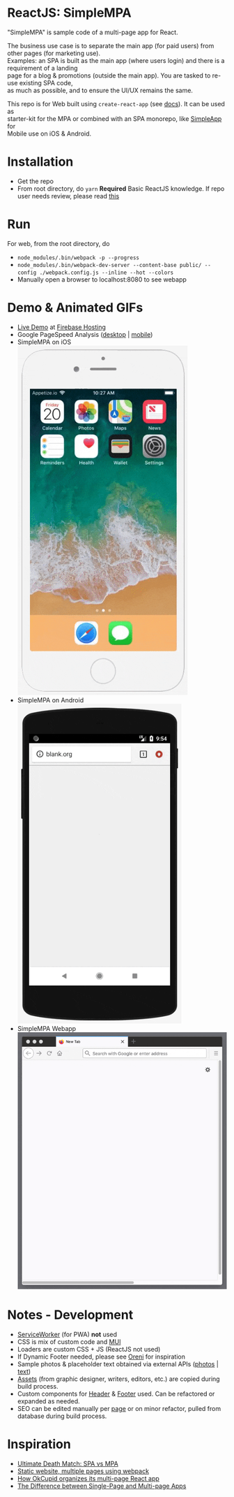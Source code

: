 ReactJS: SimpleMPA
=================
"SimpleMPA" is sample code of a multi-page app for React.

The business use case is to separate the main app (for paid users) from other pages (for marketing use).   
Examples: an SPA is built as the main app (where users login) and there is a requirement of a landing    
page for a blog & promotions (outside the main app). You are tasked to re-use existing SPA code,   
as much as possible, and to ensure the UI/UX remains the same.

This repo is for Web built using ```create-react-app``` (see [docs](https://reactjs.org/docs/create-a-new-react-app.html#create-react-app)). It can be used as     
starter-kit for the MPA or combined with an SPA monorepo, like [SimpleApp](https://github.com/ottograjeda/public_ticket.528) for   
Mobile use on iOS & Android.


Installation
============
*  Get the repo
* From root directory, do ```yarn```
**Required** Basic ReactJS knowledge. If repo user needs review, please read [this](https://www.taniarascia.com/getting-started-with-react/) 

Run
===

For web, from the root directory, do

* ```node_modules/.bin/webpack -p --progress```
* ```node_modules/.bin/webpack-dev-server --content-base public/ --config ./webpack.config.js --inline --hot --colors```
* Manually open a browser to localhost:8080 to see webapp 

Demo & Animated GIFs
===========
* [Live Demo](https://t-538-react.web.app/) at [Firebase Hosting](https://firebase.google.com/docs/hosting) 
* Google PageSpeed Analysis ([desktop](https://developers.google.com/speed/pagespeed/insights/?url=https%3A%2F%2Ft-538-react.web.app%2F&tab=desktop) | [mobile](https://developers.google.com/speed/pagespeed/insights/?url=https%3A%2F%2Ft-538-react.web.app%2F&tab=mobile))  
* SimpleMPA on iOS 
![Animated GIF - Webapp on iOS](https://raw.githubusercontent.com/ottograjeda/public_ticket.538/master/_docs/ezgif-720_ios.gif)
* SimpleMPA on Android 
![Animated GIF - Webapp on Android](https://raw.githubusercontent.com/ottograjeda/public_ticket.538/master/_docs/ezgif-720_android.gif)
* SimpleMPA Webapp 
![Animated GIF - Webapp on Desktop](https://raw.githubusercontent.com/ottograjeda/public_ticket.538/master/_docs/ezgif-720_web.gif)

Notes - Development
===========
* [ServiceWorker](https://levelup.gitconnected.com/a-guide-to-service-workers-in-react-js-82aec1d6a22d) (for PWA) **not** used
* CSS is mix of custom code and [MUI](https://www.muicss.com/)    
* Loaders are custom CSS + JS (ReactJS not used)   
* If Dynamic Footer needed, please see [Oreni](https://stackoverflow.com/questions/8815784/how-to-keep-footer-at-the-bottom-even-with-dynamic-height-website) for inspiration    
* Sample photos & placeholder text obtained via external APIs ([photos](https://source.unsplash.com/) | [text](https://loripsum.net/))      
* [Assets](https://github.com/ottograjeda/public_ticket.538/tree/master/app/assets) (from graphic designer, writers, editors, etc.) are copied during build process.     
* Custom components for [Header](https://github.com/ottograjeda/public_ticket.538/tree/master/app/components/Header) & [Footer](https://github.com/ottograjeda/public_ticket.538/tree/master/app/components/Footer) used. Can be refactored or expanded as needed.
* SEO can be edited manually per [page](https://github.com/ottograjeda/public_ticket.538/tree/master/app/pages) or on minor refactor, pulled from database during build process.   

Inspiration
===========
* [Ultimate Death Match: SPA vs MPA](https://medium.com/@jainshilpa1993/ultimate-death-match-spa-vs-mpa-82e0b79ae6b6) 
* [Static website, multiple pages using webpack](https://www.ivarprudnikov.com/static-website-multiple-html-pages-using-webpack-plus-github-example/) 
* [How OkCupid organizes its multi-page React app](https://tech.okcupid.com/how-okcupid-organizes-its-multi-page-react-app/) 
* [The Difference between Single-Page and Multi-page Apps](https://rubygarage.org/blog/single-page-app-vs-multi-page-app) 
